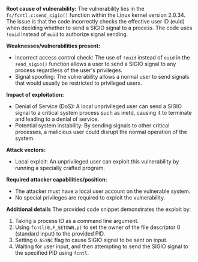 **Root cause of vulnerability:**
The vulnerability lies in the `fs/fcntl.c:send_sigio()` function within the Linux kernel version 2.0.34. The issue is that the code incorrectly checks the effective user ID (euid) when deciding whether to send a SIGIO signal to a process. The code uses `!euid` instead of `euid` to authorize signal sending.

**Weaknesses/vulnerabilities present:**
- Incorrect access control check: The use of `!euid` instead of `euid` in the `send_sigio()` function allows a user to send a SIGIO signal to any process regardless of the user's privileges.
- Signal spoofing: The vulnerability allows a normal user to send signals that would usually be restricted to privileged users.

**Impact of exploitation:**
- Denial of Service (DoS): A local unprivileged user can send a SIGIO signal to a critical system process such as inetd, causing it to terminate and leading to a denial of service.
- Potential system instability: By sending signals to other critical processes, a malicious user could disrupt the normal operation of the system.

**Attack vectors:**
- Local exploit: An unprivileged user can exploit this vulnerability by running a specially crafted program.

**Required attacker capabilities/position:**
- The attacker must have a local user account on the vulnerable system.
- No special privileges are required to exploit the vulnerability.

**Additional details**
The provided code snippet demonstrates the exploit by:
1.  Taking a process ID as a command line argument.
2.  Using `fcntl(0,F_SETOWN,p)` to set the owner of the file descriptor 0 (standard input) to the provided PID.
3.  Setting `O_ASYNC` flag to cause SIGIO signal to be sent on input.
4.  Waiting for user input, and then attempting to send the SIGIO signal to the specified PID using `fcntl`.